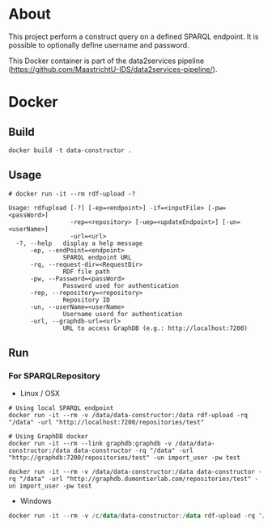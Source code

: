 # About
This project perform a construct query on a defined SPARQL endpoint. It is possible to optionally define username and password.

This Docker container is part of the data2services pipeline (https://github.com/MaastrichtU-IDS/data2services-pipeline/).

# Docker
## Build
```shell
docker build -t data-constructor .
```
## Usage
```shell
# docker run -it --rm rdf-upload -?

Usage: rdfupload [-?] [-ep=<endpoint>] -if=<inputFile> [-pw=<passWord>]
                 -rep=<repository> [-uep=<updateEndpoint>] [-un=<userName>]
                 -url=<url>
  -?, --help   display a help message
      -ep, --endPoint=<endpoint>
               SPARQL endpoint URL
      -rq, --request-dir=<RequestDir>
               RDF file path
      -pw, --Password=<passWord>
               Password used for authentication
      -rep, --repository=<repository>
               Repository ID
      -un, --userName=<userName>
               Username userd for authentication
      -url, --graphdb-url=<url>
               URL to access GraphDB (e.g.: http://localhost:7200)

```
## Run
### For SPARQLRepository

* Linux / OSX

```shell
# Using local SPARQL endpoint
docker run -it --rm -v /data/data-constructor:/data rdf-upload -rq "/data" -url "http://localhost:7200/repositories/test"

# Using GraphDB docker
docker run -it --rm --link graphdb:graphdb -v /data/data-constructor:/data data-constructor -rq "/data" -url "http://graphdb:7200/repositories/test" -un import_user -pw test

docker run -it --rm -v /data/data-constructor:/data data-constructor -rq "/data" -url "http://graphdb.dumontierlab.com/repositories/test" -un import_user -pw test
```
* Windows

```powershell
docker run -it --rm -v /c/data/data-constructor:/data rdf-upload -rq "/data" -ep "http://localhost:7200/repositories/test"
```



